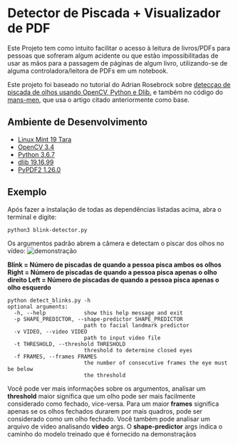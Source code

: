 # Detector de Piscada + Visualizador de PDF
Este Projeto tem como intuito facilitar o acesso à leitura de livros/PDFs para pessoas que sofreram algum acidente ou que estão impossibilitadas de usar as mãos para a passagem de páginas de algum livro, utilizando-se de alguma controladora/leitora de PDFs em um notebook.

Este projeto foi baseado no tutorial do Adrian Rosebrock sobre [detecçao de piscada de olhos usando OpenCV, Python e Dlib.](https://www.pyimagesearch.com/2017/04/24/eye-blink-detection-opencv-python-dlib/) e também no código do [mans-men](https://github.com/mans-men/eye-blink-detection-demo), que usa o artigo citado anteriormente como base.

## Ambiente de Desenvolvimento
* [Linux Mint 19 Tara](https://linuxmint.com/)
* [OpenCV 3.4](https://github.com/opencv/opencv)
* [Python 3.6.7](https://www.python.org/)
* [dlib 19.16.99](https://github.com/davisking/dlib)
* [PyPDF2 1.26.0](https://pypi.org/project/PyPDF2/#description)

## Exemplo
Após fazer a instalação de todas as dependências listadas acima, abra o terminal e digite:
```
python3 blink-detector.py
```
Os argumentos padrão abrem a câmera e detectam o piscar dos olhos no vídeo:
![demonstração](https://github.com/ItaloBruno/Detector-de-Piscadas/blob/master/demonstração.png)

**Blink = Número de piscadas de quando a pessoa pisca ambos os olhos
Right = Número de piscadas de quando a pessoa pisca apenas o olho direito
Left  = Número de piscadas de quando a pessoa pisca apenas o olho esquerdo**

```
python detect_blinks.py -h
optional arguments:
  -h, --help            show this help message and exit
  -p SHAPE_PREDICTOR, --shape-predictor SHAPE_PREDICTOR
                        path to facial landmark predictor
  -v VIDEO, --video VIDEO
                        path to input video file
  -t THRESHOLD, --threshold THRESHOLD
                        threshold to determine closed eyes
  -f FRAMES, --frames FRAMES
                        the number of consecutive frames the eye must be below
                        the threshold
```
Você pode ver mais informações sobre os argumentos, analisar um **threshold** maior significa que um olho pode ser mais facilmente considerado como fechado, vice-versa. Para um maior **frames** significa apenas se os olhos fechados durarem por mais quadros, pode ser considerado como um olho fechado. Você também pode analisar um arquivo de vídeo analisando **video** args. O **shape-predictor** args indica o caminho do modelo treinado que é fornecido na demonstraçãos